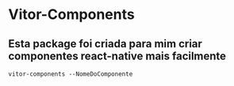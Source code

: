 # Vitor-Components

## Esta package foi criada para mim criar componentes react-native mais facilmente

```
vitor-components --NomeDoComponente
```